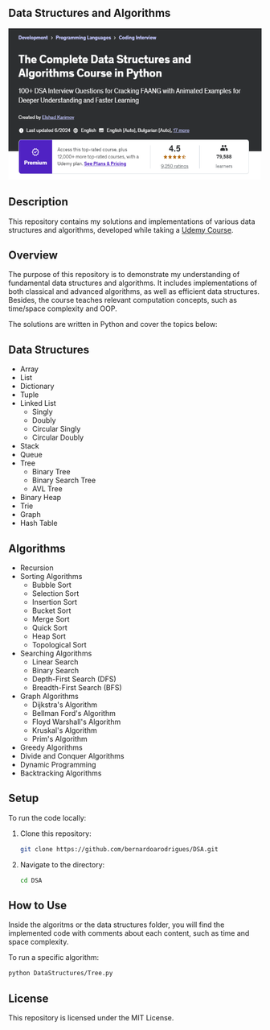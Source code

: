 ## Data Structures and Algorithms

<div style="width: 100%; text-align: center;" align="center">
    <img height="300px" src="./image.png">
</div>

## Description
This repository contains my solutions and implementations of various data structures and algorithms, developed while taking a [Udemy Course](https://www.udemy.com/course/data-structures-and-algorithms-bootcamp-in-python/).

## Overview

The purpose of this repository is to demonstrate my understanding of fundamental data structures and algorithms. It includes implementations of both classical and advanced algorithms, as well as efficient data structures. Besides, the course teaches relevant computation concepts, such as time/space complexity and OOP.

The solutions are written in Python and cover the topics below:

## Data Structures
- Array
- List
- Dictionary
- Tuple
- Linked List 
  - Singly
  - Doubly
  - Circular Singly
  - Circular Doubly
- Stack
- Queue
- Tree 
  - Binary Tree
  - Binary Search Tree
  - AVL Tree
- Binary Heap
- Trie
- Graph
- Hash Table

## Algorithms
- Recursion
- Sorting Algorithms
  - Bubble Sort
  - Selection Sort
  - Insertion Sort
  - Bucket Sort
  - Merge Sort
  - Quick Sort
  - Heap Sort
  - Topological Sort
- Searching Algorithms
  - Linear Search
  - Binary Search
  - Depth-First Search (DFS)
  - Breadth-First Search (BFS)
- Graph Algorithms
  - Dijkstra's Algorithm
  - Bellman Ford's Algorithm
  - Floyd Warshall's Algorithm
  - Kruskal's Algorithm
  - Prim's Algorithm
- Greedy Algorithms
- Divide and Conquer Algorithms
- Dynamic Programming
- Backtracking Algorithms

## Setup

To run the code locally:

1. Clone this repository:
   ```bash
   git clone https://github.com/bernardoarodrigues/DSA.git
   ```
2. Navigate to the directory:
   ```bash
   cd DSA
   ```

## How to Use

Inside the algoritms or the data structures folder, you will find the implemented code with comments about each content, such as time and space complexity.

To run a specific algorithm:
```bash
python DataStructures/Tree.py
```

## License

This repository is licensed under the MIT License.